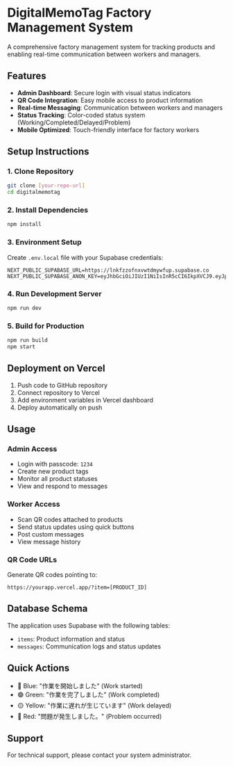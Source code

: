 # DigitalMemoTag Factory Management System

A comprehensive factory management system for tracking products and enabling real-time communication between workers and managers.

## Features

- **Admin Dashboard**: Secure login with visual status indicators
- **QR Code Integration**: Easy mobile access to product information
- **Real-time Messaging**: Communication between workers and managers
- **Status Tracking**: Color-coded status system (Working/Completed/Delayed/Problem)
- **Mobile Optimized**: Touch-friendly interface for factory workers

## Setup Instructions

### 1. Clone Repository
```bash
git clone [your-repo-url]
cd digitalmemotag
```

### 2. Install Dependencies
```bash
npm install
```

### 3. Environment Setup
Create `.env.local` file with your Supabase credentials:
```
NEXT_PUBLIC_SUPABASE_URL=https://lnkfzzofnxvwtdmywfup.supabase.co
NEXT_PUBLIC_SUPABASE_ANON_KEY=eyJhbGciOiJIUzI1NiIsInR5cCI6IkpXVCJ9.eyJpc3MiOiJzdXBhYmFzZSIsInJlZiI6Imxua2Z6em9mbnh2d3RkbXl3ZnVwIiwicm9sZSI6ImFub24iLCJpYXQiOjE3NTc3MjI1MTksImV4cCI6MjA3MzI5ODUxOX0.gul7vVBQiGg9p4_JGfMWdnIvKQM0nTXW672G3mAehEA
```

### 4. Run Development Server
```bash
npm run dev
```

### 5. Build for Production
```bash
npm run build
npm start
```

## Deployment on Vercel

1. Push code to GitHub repository
2. Connect repository to Vercel
3. Add environment variables in Vercel dashboard
4. Deploy automatically on push

## Usage

### Admin Access
- Login with passcode: `1234`
- Create new product tags
- Monitor all product statuses
- View and respond to messages

### Worker Access
- Scan QR codes attached to products
- Send status updates using quick buttons
- Post custom messages
- View message history

### QR Code URLs
Generate QR codes pointing to:
```
https://yourapp.vercel.app/?item=[PRODUCT_ID]
```

## Database Schema

The application uses Supabase with the following tables:
- `items`: Product information and status
- `messages`: Communication logs and status updates

## Quick Actions
- 🔵 Blue: "作業を開始しました" (Work started)
- 🟢 Green: "作業を完了しました" (Work completed)
- 🟡 Yellow: "作業に遅れが生じています" (Work delayed)
- 🔴 Red: "問題が発生しました。" (Problem occurred)

## Support

For technical support, please contact your system administrator.